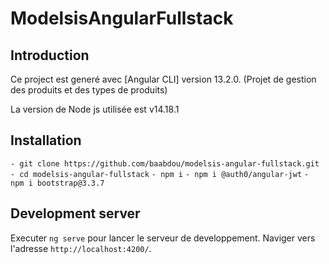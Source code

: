 # ModelsisAngularFullstack

## Introduction
Ce project est generé avec [Angular CLI] version 13.2.0. (Projet de gestion des produits et des types de produits)

La version de Node js utilisée est v14.18.1

## Installation
`- git clone https://github.com/baabdou/modelsis-angular-fullstack.git`
`- cd modelsis-angular-fullstack`
`- npm i`
`- npm i @auth0/angular-jwt`
`- npm i bootstrap@3.3.7`

## Development server

Executer `ng serve` pour lancer le serveur de developpement. Naviger vers l'adresse `http://localhost:4200/`.

